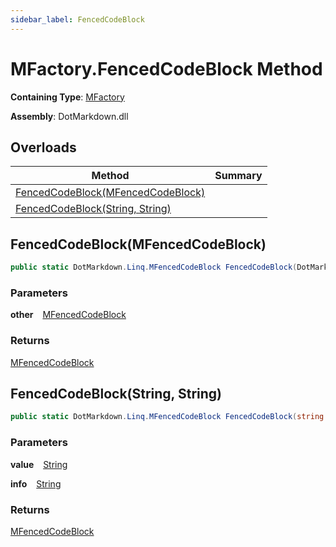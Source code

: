 ```yaml
---
sidebar_label: FencedCodeBlock
---
```


# MFactory\.FencedCodeBlock Method

**Containing Type**: [MFactory](../index.md)

**Assembly**: DotMarkdown\.dll

## Overloads

| Method | Summary |
| ------ | ------- |
| [FencedCodeBlock(MFencedCodeBlock)](#DotMarkdown_Linq_MFactory_FencedCodeBlock_DotMarkdown_Linq_MFencedCodeBlock_) | |
| [FencedCodeBlock(String, String)](#DotMarkdown_Linq_MFactory_FencedCodeBlock_System_String_System_String_) | |

## FencedCodeBlock\(MFencedCodeBlock\) <a id="DotMarkdown_Linq_MFactory_FencedCodeBlock_DotMarkdown_Linq_MFencedCodeBlock_"></a>

```csharp
public static DotMarkdown.Linq.MFencedCodeBlock FencedCodeBlock(DotMarkdown.Linq.MFencedCodeBlock other)
```

### Parameters

**other** &ensp; [MFencedCodeBlock](../../MFencedCodeBlock/index.md)

### Returns

[MFencedCodeBlock](../../MFencedCodeBlock/index.md)

## FencedCodeBlock\(String, String\) <a id="DotMarkdown_Linq_MFactory_FencedCodeBlock_System_String_System_String_"></a>

```csharp
public static DotMarkdown.Linq.MFencedCodeBlock FencedCodeBlock(string value, string info = null)
```

### Parameters

**value** &ensp; [String](https://docs.microsoft.com/en-us/dotnet/api/system.string)

**info** &ensp; [String](https://docs.microsoft.com/en-us/dotnet/api/system.string)

### Returns

[MFencedCodeBlock](../../MFencedCodeBlock/index.md)

